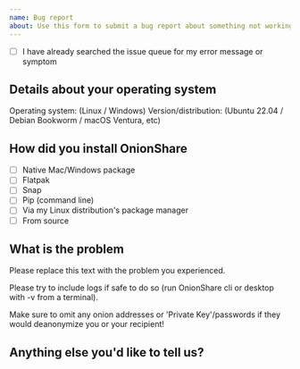 ```yaml
---
name: Bug report
about: Use this form to submit a bug report about something not working in OnionShare
---
```

- [ ] I have already searched the issue queue for my error message or symptom


## Details about your operating system

Operating system: (Linux / Windows)
Version/distribution: (Ubuntu 22.04 / Debian Bookworm / macOS Ventura, etc)


## How did you install OnionShare

- [ ] Native Mac/Windows package
- [ ] Flatpak
- [ ] Snap
- [ ] Pip (command line)
- [ ] Via my Linux distribution's package manager
- [ ] From source

## What is the problem

Please replace this text with the problem you experienced.

Please try to include logs if safe to do so (run OnionShare cli or desktop with -v from a terminal).

Make sure to omit any onion addresses or 'Private Key'/passwords if they would deanonymize you or your recipient!


## Anything else you'd like to tell us?

